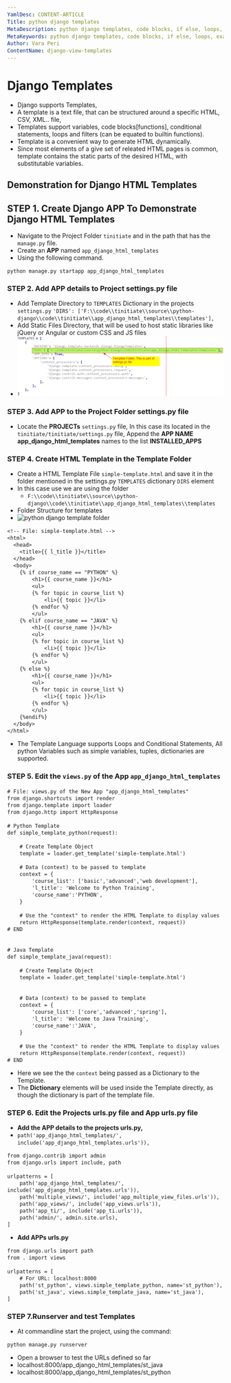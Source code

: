 ```yaml
---
YamlDesc: CONTENT-ARTICLE
Title: python django templates
MetaDescription: python django templates, code blocks, if else, loops, example code, tutorials
MetaKeywords: python django templates, code blocks, if else, loops, example code, tutorials
Author: Vara Peri
ContentName: django-view-templates
---
```


# Django Templates
* Django supports Templates,
* A template is a text file, that can be structured around a specific HTML, 
  CSV, XML.. file,
* Templates support variables, code blocks[functions], conditional statements, 
  loops and filters (can be equated to builtin functions).
* Template is a convenient way to generate HTML dynamically. 
* Since most elements of a give set of releated HTML pages is common,
  template contains the static parts of the desired HTML, with substitutable 
  variables.

## Demonstration for Django HTML Templates

## STEP 1. Create Django APP To Demonstrate Django HTML Templates
* Navigate to the Project Folder `tinitiate` and in the path that has the 
  `manage.py` file.
* Create an **APP** named `app_django_html_templates`
* Using the following command.
```
python manage.py startapp app_django_html_templates
```

### STEP 2. Add APP details to Project settings.py file
* Add Template Directory to `TEMPLATES` Dictionary in the projects `settings.py`
  `'DIRS': ['F:\\code\\tinitiate\\source\\python-django\\code\\tinitiate\\app_django_html_templates\\templates'],`
* Add Static Files Directory, that will be used to host static libraries like 
  jQuery or Angular or custom CSS and JS files
* ![python django template settings](python-django-template-settings.png "python django template settings")

### STEP 3. Add APP to the Project Folder settings.py file
* Locate the **PROJECTs** `settings.py` file, In this case its located in the 
  `tinitiate/tinitiate/settings.py` file, Append the **APP NAME app_django_html_templates**
  names to the list **INSTALLED_APPS**

### STEP 4. Create HTML Template in the Template Folder
* Create a HTML Template File `simple-template.html` and save it in the folder 
  mentioned in the settings.py `TEMPLATES` dictionary `DIRS` element
* In this case use we are using the folder
  * `F:\\code\\tinitiate\\source\\python-django\\code\\tinitiate\\app_django_html_templates\\templates`
* Folder Structure for templates
* ![python django template folder](python-django-template-folder.png "python django template folder")
```
<!-- File: simple-template.html -->
<html>
  <head>
    <title>{{ l_title }}</title>
  </head>
  <body>
    {% if course_name == "PYTHON" %}
        <h1>{{ course_name }}</h1>
        <ul>
        {% for topic in course_list %}
            <li>{{ topic }}</li>
        {% endfor %}
        </ul>
    {% elif course_name == "JAVA" %}
        <h1>{{ course_name }}</h1>
        <ul>
        {% for topic in course_list %}
            <li>{{ topic }}</li>
        {% endfor %}
        </ul>
    {% else %}
        <h1>{{ course_name }}</h1>
        <ul>
        {% for topic in course_list %}
            <li>{{ topic }}</li>
        {% endfor %}
        </ul>
    {%endif%}
  </body>
</html>
```
* The Template Language supports Loops and Conditional Statements, All 
  python Variables such as simple variables, tuples, dictionaries 
  are supported.

### STEP 5. Edit the `views.py` of the App `app_django_html_templates`
```
# File: views.py of the New App "app_django_html_templates"
from django.shortcuts import render
from django.template import loader
from django.http import HttpResponse

# Python Template
def simple_template_python(request):

    # Create Template Object
    template = loader.get_template('simple-template.html')

    # Data (context) to be passed to template
    context = {
        'course_list': ['basic','advanced','web development'],
        'l_title': 'Welcome to Python Training',
        'course_name':'PYTHON',
    }
    
    # Use the "context" to render the HTML Template to display values
    return HttpResponse(template.render(context, request))
# END

    
# Java Template
def simple_template_java(request):

    # Create Template Object
    template = loader.get_template('simple-template.html')


    # Data (context) to be passed to template
    context = {
        'course_list': ['core','advanced','spring'],
        'l_title': 'Welcome to Java Training',
        'course_name':'JAVA',
    }
    
    # Use the "context" to render the HTML Template to display values
    return HttpResponse(template.render(context, request))
# END
```
* Here we see the the `context` being passed as a Dictionary to the Template.
* The **Dictionary** elements will be used inside the Template directly, as 
  though the dictionary is part of the template file.

### STEP 6. Edit the Projects urls.py file and App urls.py file
* **Add the APP details to the projects urls.py,**
* `path('app_django_html_templates/', include('app_django_html_templates.urls')),`
```
from django.contrib import admin
from django.urls import include, path

urlpatterns = [
    path('app_django_html_templates/', include('app_django_html_templates.urls')),
    path('multiple_views/', include('app_multiple_view_files.urls')),
    path('app_views/', include('app_views.urls')),
    path('app_ti/', include('app_ti.urls')),
    path('admin/', admin.site.urls),
]
```

* **Add APPs urls.py**
```
from django.urls import path
from . import views

urlpatterns = [
    # For URL: localhost:8000
    path('st_python', views.simple_template_python, name='st_python'),
    path('st_java', views.simple_template_java, name='st_java'),
]
```

### STEP 7.Runserver and test Templates
* At commandline start the project, using the command:
```
python manage.py runserver
```
* Open a browser to test the URLs defined so far
 * localhost:8000/app_django_html_templates/st_java
 * localhost:8000/app_django_html_templates/st_python
